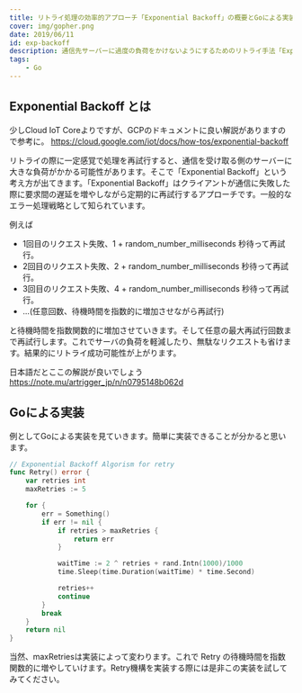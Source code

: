 ```yaml
---
title: リトライ処理の効率的アプローチ「Exponential Backoff」の概要とGoによる実装
cover: img/gopher.png
date: 2019/06/11
id: exp-backoff
description: 通信先サーバーに過度の負荷をかけないようにするためのリトライ手法「Exponential Backoff」の実装方法をGoを使って説明します。
tags:
    - Go
---
```


## Exponential Backoff とは

少しCloud IoT Coreよりですが、GCPのドキュメントに良い解説がありますので参考に。
https://cloud.google.com/iot/docs/how-tos/exponential-backoff

リトライの際に一定感覚で処理を再試行すると、通信を受け取る側のサーバーに大きな負荷がかかる可能性があります。そこで「Exponential Backoff」という考え方が出てきます。「Exponential Backoff」はクライアントが通信に失敗した際に要求間の遅延を増やしながら定期的に再試行するアプローチです。一般的なエラー処理戦略として知られています。

例えば

* 1回目のリクエスト失敗、1 + random_number_milliseconds 秒待って再試行。
* 2回目のリクエスト失敗、2 + random_number_milliseconds 秒待って再試行。
* 3回目のリクエスト失敗、4 + random_number_milliseconds 秒待って再試行。
* ...(任意回数、待機時間を指数的に増加させながら再試行)

と待機時間を指数関数的に増加させていきます。そして任意の最大再試行回数まで再試行します。これでサーバの負荷を軽減したり、無駄なリクエストも省けます。結果的にリトライ成功可能性が上がります。

日本語だとここの解説が良いでしょう
https://note.mu/artrigger_jp/n/n0795148b062d

## Goによる実装

例としてGoによる実装を見ていきます。簡単に実装できることが分かると思います。

```go
// Exponential Backoff Algorism for retry
func Retry() error {
    var retries int
    maxRetries := 5

    for {
        err = Something()
        if err != nil {
            if retries > maxRetries {
                return err
            }

            waitTime := 2 ^ retries + rand.Intn(1000)/1000
            time.Sleep(time.Duration(waitTime) * time.Second)

            retries++
            continue
        }
        break
    }
    return nil
}
```

当然、maxRetriesは実装によって変わります。これで Retry の待機時間を指数関数的に増やしていけます。Retry機構を実装する際には是非この実装を試してみてください。

